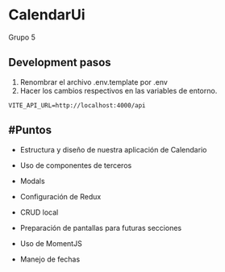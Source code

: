 
# CalendarUi
Grupo 5



## Development pasos

1. Renombrar el archivo .env.template por .env
2. Hacer los cambios respectivos en las variables de entorno.

```
VITE_API_URL=http://localhost:4000/api

```

#Puntos
---

* Estructura y diseño de nuestra aplicación de Calendario

* Uso de componentes de terceros

* Modals

* Configuración de Redux

* CRUD local

* Preparación de pantallas para futuras secciones

* Uso de MomentJS

* Manejo de fechas
